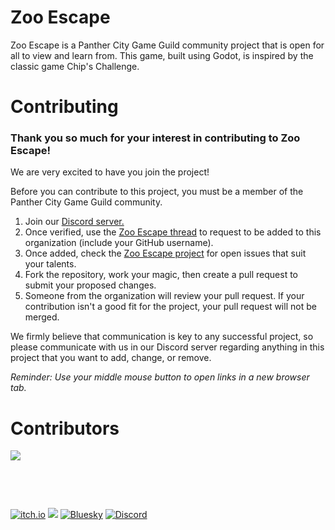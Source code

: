 # Zoo Escape
Zoo Escape is a Panther City Game Guild community project that is open for all to view and learn from.  This game, built using Godot, is inspired by the classic game Chip's Challenge.

# Contributing
### Thank you so much for your interest in contributing to Zoo Escape!
<p>We are very excited to have you join the project!</p>
<p>Before you can contribute to this project, you must be a member of the Panther City Game Guild community.</p>
<ol>
  <li>Join our <a href="https://discord.gg/vXqTzSr5tR" title="Invitation to Panther City Game Guild Discord server" target="_blank">Discord server.</a></li>
  <li>Once verified, use the <a href="https://discord.com/channels/1326670698734948504/1362971030754295958" title="Zoo Escape thread on Discord" target="_blank">Zoo Escape thread</a> to request to be added to this organization (include your GitHub username).</li>
  <li>Once added, check the <a href="https://github.com/orgs/Panther-City-Game-Guild/projects/5" title="Zoo Escape project" target="_blank">Zoo Escape project</a> for open issues that suit your talents.</li>
  <li>Fork the repository, work your magic, then create a pull request to submit your proposed changes.</li>
  <li>Someone from the organization will review your pull request.  If your contribution isn't a good fit for the project, your pull request will not be merged.</li>
</ol>
<p>We firmly believe that communication is key to any successful project, so please communicate with us in our Discord server regarding anything in this project that you want to add, change, or remove. </p>
<p><em>Reminder: Use your middle mouse button to open links in a new browser tab.</em></p>


# Contributors
<p>
  <a href="https://github.com/Panther-City-Game-Guild/ZooEscape/graphs/contributors">
    <img src="https://contrib.rocks/image?repo=Panther-City-Game-Guild/ZooEscape&max=500&columns=20&anon=1" />
  </a>
</p>

<p>&nbsp;</p>
<p>&nbsp;</p>
<p>
  <a href="https://pcgg.itch.io/"><img src="https://img.shields.io/badge/Itch-%23FF0B34.svg?style=for-the-badge&logo=Itch.io&logoColor=white" alt="itch.io"></a>
  <a href="https://godotengine.org/"><img src="https://img.shields.io/badge/GODOT-%23FFFFFF.svg?style=for-the-badge&logo=godot-engine"></a>
  <a href="https://bsky.app/profile/panthercitygg.bsky.social"><img src="https://img.shields.io/badge/Bluesky-0285FF?style=for-the-badge&logo=Bluesky&logoColor=white" alt="Bluesky"></a>
  <a href="https://discord.gg/vXqTzSr5tR"><img src="https://img.shields.io/badge/Discord-%235865F2.svg?style=for-the-badge&logo=discord&logoColor=white" alt="Discord"></a>
</p>
